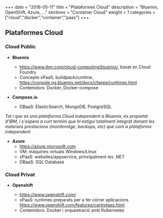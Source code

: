 +++
date        = "2016-05-11"
title       = "Plataformes Cloud"
description = "Bluemix, OpenShift, Azure, ..."
sections    = "Container Cloud"
weight      = 1
categories  = ["cloud","docker","container","paas"]
+++

## Plataformes Cloud

### Cloud Públic

* **Bluemix**
	- https://www.ibm.com/cloud-computing/bluemix/, basat en Cloud Foundry
	- Concepte xPaaS: buildpack/runtime, https://console.ng.bluemix.net/docs/cfapps/runtimes.html
	- Contenidors: Docker, Docker-compose

* **Compose.io**
	- DBaaS: ElasticSearch, MongoDB, PostgreSQL

_Tot i que és una plataforma Cloud independent a Bluemix, és propietat d'IBM, i s'espera a curt termini que hi estigui totalment integrat donant les mateixes prestacions (monitoratge, backups, etc) que com a plataforma independent_

* **Azure**
	- https://azure.microsoft.com
	- VM: màquines virtuals Windows/Linux
	- xPaaS: websites/appservice, principalment les .NET
	- DBaaS: SQL Database
	
### Cloud Privat

* **Openshift**

	- https://www.openshift.com/
	- xPaaS: runtimes preparats per a fer córrer aplicacions https://www.openshift.com/features/cartridges.html
	- Contenidors: Docker i orquestració amb Kubernetes
<!---
* **Rancher**

	- http://rancher.com/rancher/
	- Contenidors: Docker i orquestració amb Docker Swarm
-->
